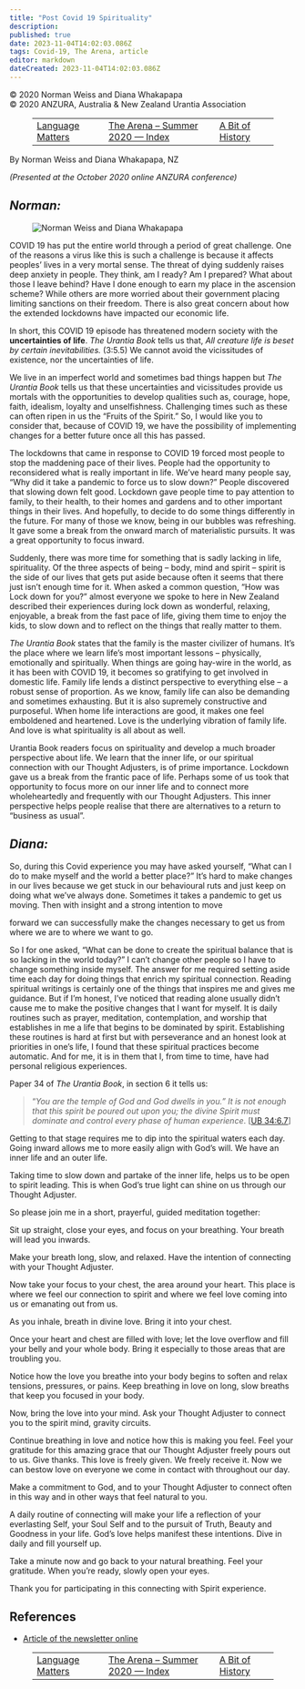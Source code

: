 ```yaml
---
title: "Post Covid 19 Spirituality"
description: 
published: true
date: 2023-11-04T14:02:03.086Z
tags: Covid-19, The Arena, article
editor: markdown
dateCreated: 2023-11-04T14:02:03.086Z
---
```


<p class="v-card v-sheet theme--light gray lighten-3 px-2">© 2020 Norman Weiss and Diana Whakapapa<br>© 2020 ANZURA, Australia & New Zealand Urantia Association</p>
<figure class="table chapter-navigator">
  <table>
    <tbody>
      <tr>
        <td>
        <a href="/en/article/Marion_Steward/Language_Matters">
          <span class="mdi mdi-arrow-left-drop-circle"></span><span class="pl-2">Language Matters</span>
        </a>
        </td>
        <td>
        <a href="/en/index/articles_arena#the-arena-summer-2020">
          <span class="mdi mdi-book-open-variant"></span><span class="pl-2">The Arena – Summer 2020 — Index</span>
        </a>
        </td>
        <td>
        <a href="/en/article/Rita_Schaad/A_Bit_of_History">
          <span class="pr-2">A Bit of History</span><span class="mdi mdi-arrow-right-drop-circle"></span>
        </a>
        </td>
      </tr>
    </tbody>
  </table>
</figure>


By Norman Weiss and Diana Whakapapa, NZ

_(Presented at the October 2020 online ANZURA conference)_

## _Norman:_

<figure id="Figure_1" class="image urantiapedia image-style-align-left">
<img src="/image/article/The_Arena/Norman-Diana-300x171.jpg" alt="Norman Weiss and Diana Whakapapa">
</figure>

COVID 19 has put the entire world through a period of great challenge. One of the reasons a virus like this is such a challenge is because it affects peoples’ lives in a very mortal sense. The threat of dying suddenly raises deep anxiety in people. They think, am I ready? Am I prepared? What about those I leave behind? Have I done enough to earn my place in the ascension scheme? While others are more worried about their government placing limiting sanctions on their freedom. There is also great concern about how the extended lockdowns have impacted our economic life.

In short, this COVID 19 episode has threatened modern society with the **uncertainties of life**. _The Urantia Book_ tells us that, _All creature life is beset by certain inevitabilities._ (3:5.5) We cannot avoid the vicissitudes of existence, nor the uncertainties of life.

We live in an imperfect world and sometimes bad things happen but _The Urantia Book_ tells us that these uncertainties and vicissitudes provide us mortals with the opportunities to develop qualities such as, courage, hope, faith, idealism, loyalty and unselfishness. Challenging times such as these can often ripen in us the “Fruits of the Spirit.” So, I would like you to consider that, because of COVID 19, we have the possibility of implementing changes for a better future once all this has passed.

The lockdowns that came in response to COVID 19 forced most people to stop the maddening pace of their lives. People had the opportunity to reconsidered what is really important in life. We’ve heard many people say, “Why did it take a pandemic to force us to slow down?” People discovered that slowing down felt good. Lockdown gave people time to pay attention to family, to their health, to their homes and gardens and to other important things in their lives. And hopefully, to decide to do some things differently in the future. For many of those we know, being in our bubbles was refreshing. It gave some a break from the onward march of materialistic pursuits. It was a great opportunity to focus inward.

Suddenly, there was more time for something that is sadly lacking in life, spirituality. Of the three aspects of being – body, mind and spirit – spirit is the side of our lives that gets put aside because often it seems that there just isn’t enough time for it. When asked a common question, “How was Lock down for you?” almost everyone we spoke to here in New Zealand described their experiences during lock down as wonderful, relaxing, enjoyable, a break from the fast pace of life, giving them time to enjoy the kids, to slow down and to reflect on the things that really matter to them.

_The Urantia Book_ states that the family is the master civilizer of humans. It’s the place where we learn life’s most important lessons – physically, emotionally and spiritually. When things are going hay-wire in the world, as it has been with COVID 19, it becomes so gratifying to get involved in domestic life. Family life lends a distinct perspective to everything else – a robust sense of proportion. As we know, family life can also be demanding and sometimes exhausting. But it is also supremely constructive and purposeful. When home life interactions are good, it makes one feel emboldened and heartened. Love is the underlying vibration of family life. And love is what spirituality is all about as well.

Urantia Book readers focus on spirituality and develop a much broader perspective about life. We learn that the inner life, or our spiritual connection with our Thought Adjusters, is of prime importance. Lockdown gave us a break from the frantic pace of life. Perhaps some of us took that opportunity to focus more on our inner life and to connect more wholeheartedly and frequently with our Thought Adjusters. This inner perspective helps people realise that there are alternatives to a return to “business as usual”.
<br style="clear:both;"/>

## _Diana:_

So, during this Covid experience you may have asked yourself, “What can I do to make myself and the world a better place?” It’s hard to make changes in our lives because we get stuck in our behavioural ruts and just keep on doing what we’ve always done. Sometimes it takes a pandemic to get us moving. Then with insight and a strong intention to move

forward we can successfully make the changes necessary to get us from where we are to where we want to go.

So I for one asked, “What can be done to create the spiritual balance that is so lacking in the world today?” I can’t change other people so I have to change something inside myself. The answer for me required setting aside time each day for doing things that enrich my spiritual connection. Reading spiritual writings is certainly one of the things that inspires me and gives me guidance. But if I’m honest, I’ve noticed that reading alone usually didn’t cause me to make the positive changes that I want for myself. It is daily routines such as prayer, meditation, contemplation, and worship that establishes in me a life that begins to be dominated by spirit. Establishing these routines is hard at first but with perseverance and an honest look at priorities in one’s life, I found that these spiritual practices become automatic. And for me, it is in them that I, from time to time, have had personal religious experiences.

Paper 34 of _The Urantia Book_, in section 6 it tells us:

> “_You are the temple of God and God dwells in you.” It is not enough that this spirit be poured out upon you; the divine Spirit must dominate and control every phase of human experience_. <a id="a71_190"></a>[[UB 34:6.7](/en/The_Urantia_Book/34#p6_7)]

Getting to that stage requires me to dip into the spiritual waters each day. Going inward allows me to more easily align with God’s will. We have an inner life and an outer life.

Taking time to slow down and partake of the inner life, helps us to be open to spirit leading. This is when God’s true light can shine on us through our Thought Adjuster.

So please join me in a short, prayerful, guided meditation together:

Sit up straight, close your eyes, and focus on your breathing. Your breath will lead you inwards.

Make your breath long, slow, and relaxed. Have the intention of connecting with your Thought Adjuster.

Now take your focus to your chest, the area around your heart. This place is where we feel our connection to spirit and where we feel love coming into us or emanating out from us.

As you inhale, breath in divine love. Bring it into your chest.

Once your heart and chest are filled with love; let the love overflow and fill your belly and your whole body. Bring it especially to those areas that are troubling you.

Notice how the love you breathe into your body begins to soften and relax tensions, pressures, or pains. Keep breathing in love on long, slow breaths that keep you focused in your body.

Now, bring the love into your mind. Ask your Thought Adjuster to connect you to the spirit mind, gravity circuits.

Continue breathing in love and notice how this is making you feel. Feel your gratitude for this amazing grace that our Thought Adjuster freely pours out to us. Give thanks. This love is freely given. We freely receive it. Now we can bestow love on everyone we come in contact with throughout our day.

Make a commitment to God, and to your Thought Adjuster to connect often in this way and in other ways that feel natural to you.

A daily routine of connecting will make your life a reflection of your everlasting Self, your Soul Self and to the pursuit of Truth, Beauty and Goodness in your life. God’s love helps manifest these intentions. Dive in daily and fill yourself up.

Take a minute now and go back to your natural breathing. Feel your gratitude. When you’re ready, slowly open your eyes.

Thank you for participating in this connecting with Spirit experience.

## References

- [Article of the newsletter online](https://anzura.urantia-association.org/2021/02/10/post-covid-19-spirituality)

<figure class="table chapter-navigator">
  <table>
    <tbody>
      <tr>
        <td>
        <a href="/en/article/Marion_Steward/Language_Matters">
          <span class="mdi mdi-arrow-left-drop-circle"></span><span class="pl-2">Language Matters</span>
        </a>
        </td>
        <td>
        <a href="/en/index/articles_arena#the-arena-summer-2020">
          <span class="mdi mdi-book-open-variant"></span><span class="pl-2">The Arena – Summer 2020 — Index</span>
        </a>
        </td>
        <td>
        <a href="/en/article/Rita_Schaad/A_Bit_of_History">
          <span class="pr-2">A Bit of History</span><span class="mdi mdi-arrow-right-drop-circle"></span>
        </a>
        </td>
      </tr>
    </tbody>
  </table>
</figure>
